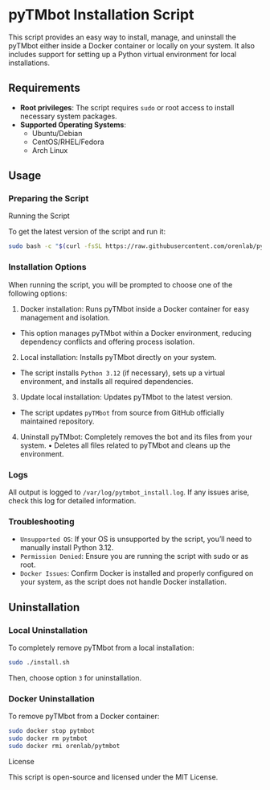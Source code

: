 # pyTMbot Installation Script

This script provides an easy way to install, manage, and uninstall the pyTMbot either inside a Docker container or
locally on your system. It also includes support for setting up a Python virtual environment for local installations.

## Requirements

- **Root privileges**: The script requires `sudo` or root access to install necessary system packages.
- **Supported Operating Systems**:
    - Ubuntu/Debian
    - CentOS/RHEL/Fedora
    - Arch Linux

## Usage

### Preparing the Script

Running the Script

To get the latest version of the script and run it:

```bash
sudo bash -c "$(curl -fsSL https://raw.githubusercontent.com/orenlab/pytmbot/refs/heads/master/install.sh)"
```

### Installation Options

When running the script, you will be prompted to choose one of the following options:

1. Docker installation: Runs pyTMbot inside a Docker container for easy management and isolation.

- This option manages pyTMbot within a Docker environment, reducing dependency conflicts and offering process
  isolation.

2. Local installation: Installs pyTMbot directly on your system.

- The script installs `Python 3.12` (if necessary), sets up a virtual environment, and installs all required
  dependencies.

3. Update local installation: Updates pyTMbot to the latest version.

- The script updates `pyTMbot` from source from GitHub officially maintained repository.

4. Uninstall pyTMbot: Completely removes the bot and its files from your system.
   • Deletes all files related to pyTMbot and cleans up the environment.

### Logs

All output is logged to `/var/log/pytmbot_install.log`. If any issues arise, check this log for detailed information.

### Troubleshooting

- `Unsupported OS`: If your OS is unsupported by the script, you’ll need to manually install Python 3.12.
- `Permission Denied`: Ensure you are running the script with sudo or as root.
- `Docker Issues`: Confirm Docker is installed and properly configured on your system, as the script does not handle
  Docker installation.

## Uninstallation

### Local Uninstallation

To completely remove pyTMbot from a local installation:

```bash
sudo ./install.sh
```

Then, choose option `3` for uninstallation.

### Docker Uninstallation

To remove pyTMbot from a Docker container:

```bash
sudo docker stop pytmbot
sudo docker rm pytmbot
sudo docker rmi orenlab/pytmbot
```

License

This script is open-source and licensed under the MIT License.
